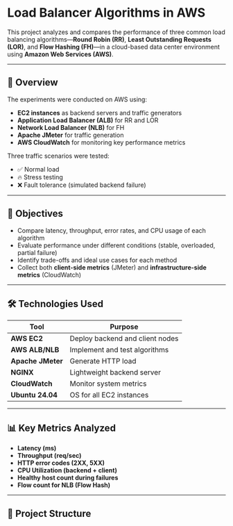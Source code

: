 # Load Balancer Algorithms in AWS

This project analyzes and compares the performance of three common load balancing algorithms—**Round Robin (RR)**, **Least Outstanding Requests (LOR)**, and **Flow Hashing (FH)**—in a cloud-based data center environment using **Amazon Web Services (AWS)**.

---

## 📌 Overview

The experiments were conducted on AWS using:
- **EC2 instances** as backend servers and traffic generators
- **Application Load Balancer (ALB)** for RR and LOR
- **Network Load Balancer (NLB)** for FH
- **Apache JMeter** for traffic generation
- **AWS CloudWatch** for monitoring key performance metrics

Three traffic scenarios were tested:
- ✅ Normal load
- 🔥 Stress testing
- ❌ Fault tolerance (simulated backend failure)

---

## 🎯 Objectives

- Compare latency, throughput, error rates, and CPU usage of each algorithm
- Evaluate performance under different conditions (stable, overloaded, partial failure)
- Identify trade-offs and ideal use cases for each method
- Collect both **client-side metrics** (JMeter) and **infrastructure-side metrics** (CloudWatch)

---

## 🛠️ Technologies Used

| Tool             | Purpose                          |
|------------------|----------------------------------|
| **AWS EC2**      | Deploy backend and client nodes  |
| **AWS ALB/NLB**  | Implement and test algorithms    |
| **Apache JMeter**| Generate HTTP load               |
| **NGINX**        | Lightweight backend server       |
| **CloudWatch**   | Monitor system metrics           |
| **Ubuntu 24.04** | OS for all EC2 instances         |

---

## 📊 Key Metrics Analyzed

- **Latency (ms)**
- **Throughput (req/sec)**
- **HTTP error codes (2XX, 5XX)**
- **CPU Utilization (backend + client)**
- **Healthy host count during failures**
- **Flow count for NLB (Flow Hash)**

---

## 📁 Project Structure
